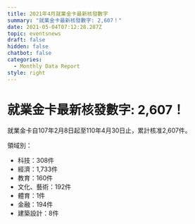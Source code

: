 ```yaml
---
title: 2021年4月就業金卡最新核發數字
summary: "就業金卡最新核發數字: 2,607！"
date: 2021-05-04T07:12:28.287Z
topic: eventsnews
draft: false
hidden: false
chatbot: false
categories:
  - Monthly Data Report
style: right
---
```

# 就業金卡最新核發數字: 2,607！

就業金卡自107年2月8日起至110年4月30日止，累計核准2,607件。 

領域別：

* 科技：308件
* 經濟：1,733件
* 教育：160件
* 文化、藝術：192件
* 體育：1件
* 金融：194件
* 建築設計：8件